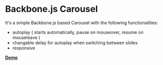 Backbone.js Carousel
=================


It's a simple Backbone.js based Carousel with the following functionalities:

 - autoplay ( starts automatically, pause on mouseover, resume on mouseleave )
 - changable delay for autoplay when switching between slides
 - responsive


<a href="https://rawgithub.com/burib/backbone-carousel/master/carousel.html" target="_blank"><strong>Demo</strong></a>
